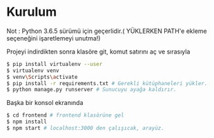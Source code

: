 # Kurulum

Not : Python 3.6.5 sürümü için geçerlidir.( YÜKLERKEN PATH'e ekleme seçeneğini işaretlemeyi unutma!)

Projeyi indirdikten sonra klasöre git, komut satırını aç ve sırasıyla

```sh
$ pip install virtualenv --user 
$ virtualenv venv 
$ venv\Scripts\activate
$ pip install -r requirements.txt # Gerekli kütüphaneleri yükler.
$ python manage.py runserver # Sunucuyu ayağa kaldırır. 
```

Başka bir konsol ekranında 
```sh
$ cd frontend # frontend klasörüne gel
$ npm install 
$ npm start # localhost:3000 den çalışıcak, arayüz.
```



